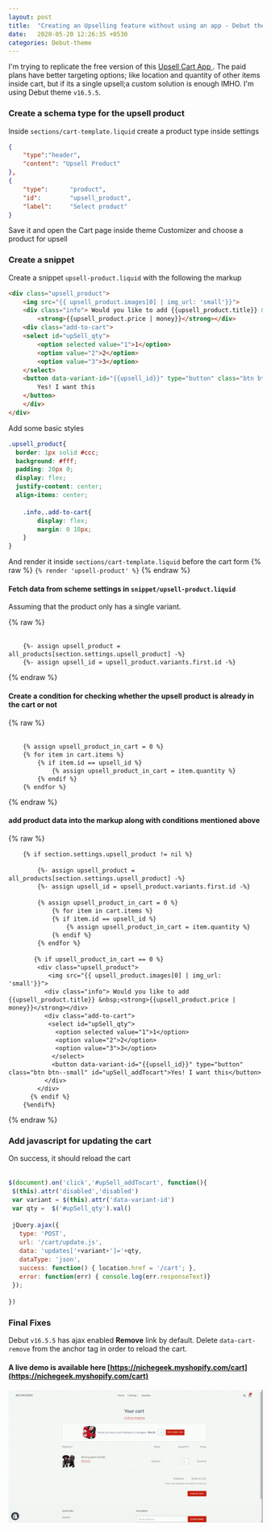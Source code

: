 ```yaml
---
layout: post
title:  "Creating an Upselling feature without using an app - Debut theme"
date:   2020-05-20 12:26:35 +0530
categories: Debut-theme
---
```


I'm trying to replicate the free version of this [ Upsell Cart App ](https://apps.shopify.com/in-cart-upsell). The paid plans have better targeting options; like location and quantity of other items inside cart, but if its a single upsell;a custom solution is enough IMHO. I'm using Debut theme `v16.5.5`. 

### Create a schema type for the upsell product

Inside `sections/cart-template.liquid` create a product type inside settings

``` json
{
    "type":"header",
    "content": "Upsell Product"
},
{
    "type":      "product",
    "id":        "upsell_product",
    "label":     "Select product"
}
```

Save it and open the Cart page inside theme Customizer and choose a product for upsell 

### Create a snippet 

Create a snippet `upsell-product.liquid` with the following the markup
 
``` html
<div class="upsell_product">
    <img src="{{ upsell_product.images[0] | img_url: 'small'}}">
    <div class="info"> Would you like to add {{upsell_product.title}} &nbsp;
        <strong>{{upsell_product.price | money}}</strong></div>
    <div class="add-to-cart">
    <select id="upSell_qty"> 
        <option selected value="1">1</option>
        <option value="2">2</option>
        <option value="3">3</option>
    </select> 
    <button data-variant-id="{{upsell_id}}" type="button" class="btn btn--small" id="upSell_addTocart">
        Yes! I want this
    </button>
    </div>
</div>
 ```
 
Add some basic styles

``` scss
.upsell_product{
  border: 1px solid #ccc;
  background: #fff;
  padding: 20px 0;
  display: flex;
  justify-content: center;
  align-items: center;
  
    .info,.add-to-cart{
        display: flex;
        margin: 0 10px;
    }
}

```
And render it inside `sections/cart-template.liquid`  before the cart form {% raw %} `{% render 'upsell-product' %}`  {% endraw %}

 
#### Fetch data from scheme settings in `snippet/upsell-product.liquid` 
Assuming that the product only has a single variant.

 {% raw %}
``` liquid

    {%- assign upsell_product =  all_products[section.settings.upsell_product] -%}
    {%- assign upsell_id = upsell_product.variants.first.id -%}

```
 {% endraw %}


#### Create a condition for checking whether the upsell product is already in the cart or not

 {% raw %}
``` liquid

    {% assign upsell_product_in_cart = 0 %}
    {% for item in cart.items %}
        {% if item.id == upsell_id %}
            {% assign upsell_product_in_cart = item.quantity %}
        {% endif %}
    {% endfor %}

```
 {% endraw %}


####  add product data into the markup along with conditions mentioned above

 {% raw %}
``` liquid
    {% if section.settings.upsell_product != nil %}

        {%- assign upsell_product =  all_products[section.settings.upsell_product] -%}
        {%- assign upsell_id = upsell_product.variants.first.id -%}
    
        {% assign upsell_product_in_cart = 0 %}
            {% for item in cart.items %}
            {% if item.id == upsell_id %}
                {% assign upsell_product_in_cart = item.quantity %}
            {% endif %}
        {% endfor %}
    	
       {% if upsell_product_in_cart == 0 %}
        <div class="upsell_product">
           <img src="{{ upsell_product.images[0] | img_url: 'small'}}">
          <div class="info"> Would you like to add {{upsell_product.title}} &nbsp;<strong>{{upsell_product.price | money}}</strong></div>
          <div class="add-to-cart">
           <select id="upSell_qty"> 
             <option selected value="1">1</option>
             <option value="2">2</option>
             <option value="3">3</option>
            </select> 
            <button data-variant-id="{{upsell_id}}" type="button" class="btn btn--small" id="upSell_addTocart">Yes! I want this</button>
          </div>
        </div>
      {% endif %}
    {%endif%}
 ```
 {% endraw %}



### Add javascript for updating the cart

On success, it should reload the cart

 ``` javascript

$(document).on('click','#upSell_addTocart', function(){
  $(this).attr('disabled','disabled')
  var variant = $(this).attr('data-variant-id')
  var qty =  $('#upSell_qty').val()

  jQuery.ajax({
    type: 'POST',
    url: '/cart/update.js', 
    data: 'updates['+variant+']='+qty, 
    dataType: 'json',
    success: function() { location.href = '/cart'; },
    error: function(err) { console.log(err.responseText)}
  });

})

```
### Final Fixes

Debut `v16.5.5` has ajax enabled **Remove** link by default. Delete `data-cart-remove` from the anchor tag in order to reload the cart.


#### A live demo is available here  [https://nichegeek.myshopify.com/cart](https://nichegeek.myshopify.com/cart) 

![working demo](/images/posts/debut-theme-upsell.gif)



